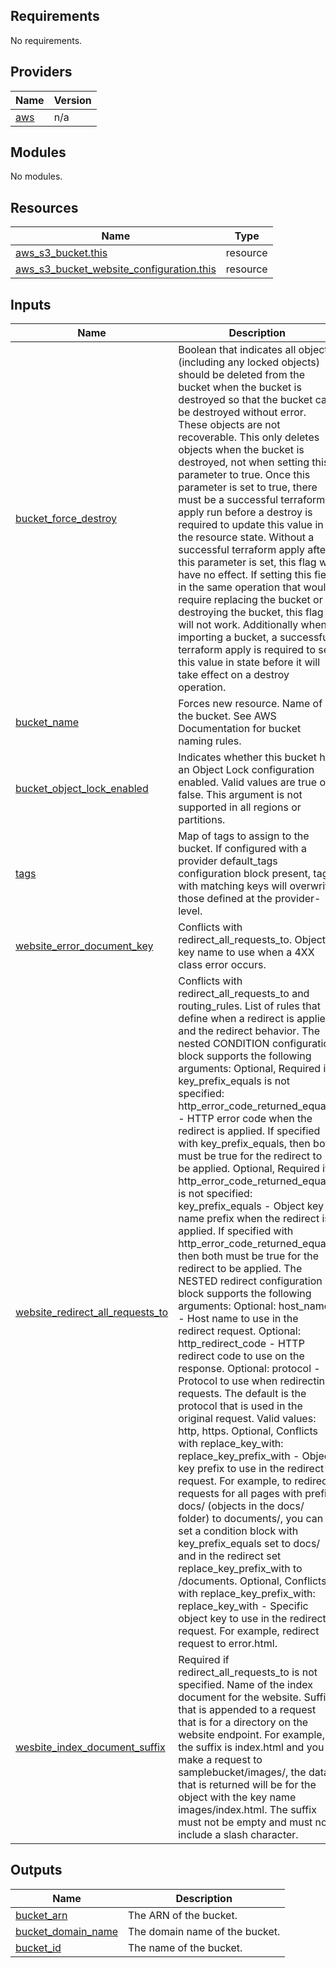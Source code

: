 <!-- BEGIN_TF_DOCS -->
## Requirements

No requirements.

## Providers

| Name | Version |
|------|---------|
| <a name="provider_aws"></a> [aws](#provider\_aws) | n/a |

## Modules

No modules.

## Resources

| Name | Type |
|------|------|
| [aws_s3_bucket.this](https://registry.terraform.io/providers/hashicorp/aws/latest/docs/resources/s3_bucket) | resource |
| [aws_s3_bucket_website_configuration.this](https://registry.terraform.io/providers/hashicorp/aws/latest/docs/resources/s3_bucket_website_configuration) | resource |

## Inputs

| Name | Description | Type | Default | Required |
|------|-------------|------|---------|:--------:|
| <a name="input_bucket_force_destroy"></a> [bucket\_force\_destroy](#input\_bucket\_force\_destroy) | Boolean that indicates all objects (including any locked objects) should be deleted from the bucket when the bucket is destroyed so that the bucket can be destroyed without error. These objects are not recoverable. This only deletes objects when the bucket is destroyed, not when setting this parameter to true. Once this parameter is set to true, there must be a successful terraform apply run before a destroy is required to update this value in the resource state. Without a successful terraform apply after this parameter is set, this flag will have no effect. If setting this field in the same operation that would require replacing the bucket or destroying the bucket, this flag will not work. Additionally when importing a bucket, a successful terraform apply is required to set this value in state before it will take effect on a destroy operation. | `bool` | `false` | no |
| <a name="input_bucket_name"></a> [bucket\_name](#input\_bucket\_name) | Forces new resource. Name of the bucket. See AWS Documentation for bucket naming rules. | `string` | n/a | yes |
| <a name="input_bucket_object_lock_enabled"></a> [bucket\_object\_lock\_enabled](#input\_bucket\_object\_lock\_enabled) | Indicates whether this bucket has an Object Lock configuration enabled. Valid values are true or false. This argument is not supported in all regions or partitions. | `bool` | `false` | no |
| <a name="input_tags"></a> [tags](#input\_tags) | Map of tags to assign to the bucket. If configured with a provider default\_tags configuration block present, tags with matching keys will overwrite those defined at the provider-level. | `map(string)` | n/a | yes |
| <a name="input_website_error_document_key"></a> [website\_error\_document\_key](#input\_website\_error\_document\_key) | Conflicts with redirect\_all\_requests\_to. Object key name to use when a 4XX class error occurs. | `string` | `null` | no |
| <a name="input_website_redirect_all_requests_to"></a> [website\_redirect\_all\_requests\_to](#input\_website\_redirect\_all\_requests\_to) | Conflicts with redirect\_all\_requests\_to and routing\_rules. List of rules that define when a redirect is applied and the redirect behavior. The nested CONDITION configuration block supports the following arguments: Optional, Required if key\_prefix\_equals is not specified: http\_error\_code\_returned\_equals - HTTP error code when the redirect is applied. If specified with key\_prefix\_equals, then both must be true for the redirect to be applied. Optional, Required if http\_error\_code\_returned\_equals is not specified: key\_prefix\_equals - Object key name prefix when the redirect is applied. If specified with http\_error\_code\_returned\_equals, then both must be true for the redirect to be applied. The NESTED redirect configuration block supports the following arguments: Optional: host\_name - Host name to use in the redirect request. Optional: http\_redirect\_code - HTTP redirect code to use on the response. Optional: protocol - Protocol to use when redirecting requests. The default is the protocol that is used in the original request. Valid values: http, https. Optional, Conflicts with replace\_key\_with: replace\_key\_prefix\_with - Object key prefix to use in the redirect request. For example, to redirect requests for all pages with prefix docs/ (objects in the docs/ folder) to documents/, you can set a condition block with key\_prefix\_equals set to docs/ and in the redirect set replace\_key\_prefix\_with to /documents. Optional, Conflicts with replace\_key\_prefix\_with: replace\_key\_with - Specific object key to use in the redirect request. For example, redirect request to error.html. | `any` | `[]` | no |
| <a name="input_wesbite_index_document_suffix"></a> [wesbite\_index\_document\_suffix](#input\_wesbite\_index\_document\_suffix) | Required if redirect\_all\_requests\_to is not specified. Name of the index document for the website. Suffix that is appended to a request that is for a directory on the website endpoint. For example, if the suffix is index.html and you make a request to samplebucket/images/, the data that is returned will be for the object with the key name images/index.html. The suffix must not be empty and must not include a slash character. | `string` | `null` | no |

## Outputs

| Name | Description |
|------|-------------|
| <a name="output_bucket_arn"></a> [bucket\_arn](#output\_bucket\_arn) | The ARN of the bucket. |
| <a name="output_bucket_domain_name"></a> [bucket\_domain\_name](#output\_bucket\_domain\_name) | The domain name of the bucket. |
| <a name="output_bucket_id"></a> [bucket\_id](#output\_bucket\_id) | The name of the bucket. |
<!-- END_TF_DOCS -->